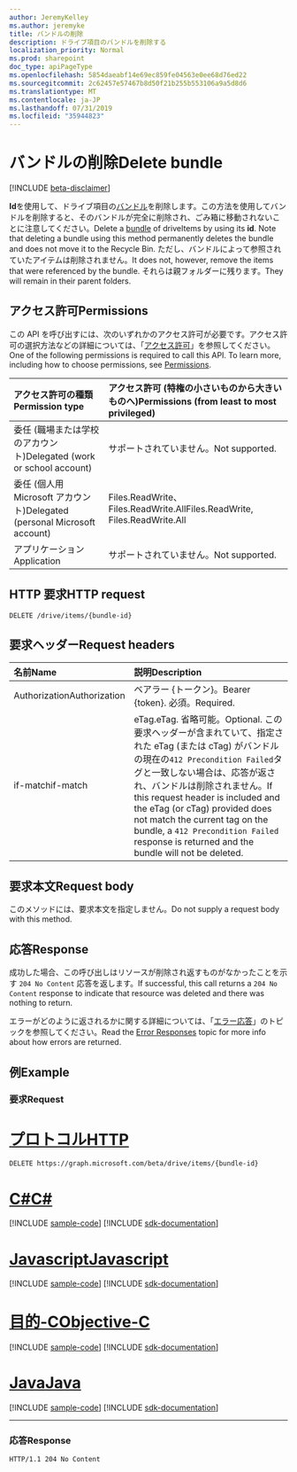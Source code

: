 ```yaml
---
author: JeremyKelley
ms.author: jeremyke
title: バンドルの削除
description: ドライブ項目のバンドルを削除する
localization_priority: Normal
ms.prod: sharepoint
doc_type: apiPageType
ms.openlocfilehash: 5854daeabf14e69ec859fe04563e0ee68d76ed22
ms.sourcegitcommit: 2c62457e57467b8d50f21b255b553106a9a5d8d6
ms.translationtype: MT
ms.contentlocale: ja-JP
ms.lasthandoff: 07/31/2019
ms.locfileid: "35944823"
---
```

# <a name="delete-bundle"></a><span data-ttu-id="c2360-103">バンドルの削除</span><span class="sxs-lookup"><span data-stu-id="c2360-103">Delete bundle</span></span>

[!INCLUDE [beta-disclaimer](../../includes/beta-disclaimer.md)]

<span data-ttu-id="c2360-104">**Id**を使用して、ドライブ項目の[バンドル][]を削除します。この方法を使用してバンドルを削除すると、そのバンドルが完全に削除され、ごみ箱に移動されないことに注意してください。</span><span class="sxs-lookup"><span data-stu-id="c2360-104">Delete a [bundle][] of driveItems by using its **id**. Note that deleting a bundle using this method permanently deletes the bundle and does not move it to the Recycle Bin.</span></span>
<span data-ttu-id="c2360-105">ただし、バンドルによって参照されていたアイテムは削除されません。</span><span class="sxs-lookup"><span data-stu-id="c2360-105">It does not, however, remove the items that were referenced by the bundle.</span></span>
<span data-ttu-id="c2360-106">それらは親フォルダーに残ります。</span><span class="sxs-lookup"><span data-stu-id="c2360-106">They will remain in their parent folders.</span></span>

## <a name="permissions"></a><span data-ttu-id="c2360-107">アクセス許可</span><span class="sxs-lookup"><span data-stu-id="c2360-107">Permissions</span></span>

<span data-ttu-id="c2360-p102">この API を呼び出すには、次のいずれかのアクセス許可が必要です。アクセス許可の選択方法などの詳細については、「[アクセス許可](/graph/permissions-reference)」を参照してください。</span><span class="sxs-lookup"><span data-stu-id="c2360-p102">One of the following permissions is required to call this API. To learn more, including how to choose permissions, see [Permissions](/graph/permissions-reference).</span></span>

|<span data-ttu-id="c2360-110">アクセス許可の種類</span><span class="sxs-lookup"><span data-stu-id="c2360-110">Permission type</span></span>      | <span data-ttu-id="c2360-111">アクセス許可 (特権の小さいものから大きいものへ)</span><span class="sxs-lookup"><span data-stu-id="c2360-111">Permissions (from least to most privileged)</span></span>              |
|:--------------------|:---------------------------------------------------------|
|<span data-ttu-id="c2360-112">委任 (職場または学校のアカウント)</span><span class="sxs-lookup"><span data-stu-id="c2360-112">Delegated (work or school account)</span></span> | <span data-ttu-id="c2360-113">サポートされていません。</span><span class="sxs-lookup"><span data-stu-id="c2360-113">Not supported.</span></span>                             |
|<span data-ttu-id="c2360-114">委任 (個人用 Microsoft アカウント)</span><span class="sxs-lookup"><span data-stu-id="c2360-114">Delegated (personal Microsoft account)</span></span> | <span data-ttu-id="c2360-115">Files.ReadWrite、Files.ReadWrite.All</span><span class="sxs-lookup"><span data-stu-id="c2360-115">Files.ReadWrite, Files.ReadWrite.All</span></span>   |
|<span data-ttu-id="c2360-116">アプリケーション</span><span class="sxs-lookup"><span data-stu-id="c2360-116">Application</span></span>          | <span data-ttu-id="c2360-117">サポートされていません。</span><span class="sxs-lookup"><span data-stu-id="c2360-117">Not supported.</span></span>                                           |

## <a name="http-request"></a><span data-ttu-id="c2360-118">HTTP 要求</span><span class="sxs-lookup"><span data-stu-id="c2360-118">HTTP request</span></span>

<!-- { "blockType": "ignored" } -->

```http
DELETE /drive/items/{bundle-id}
```

## <a name="request-headers"></a><span data-ttu-id="c2360-119">要求ヘッダー</span><span class="sxs-lookup"><span data-stu-id="c2360-119">Request headers</span></span>

| <span data-ttu-id="c2360-120">名前</span><span class="sxs-lookup"><span data-stu-id="c2360-120">Name</span></span>          | <span data-ttu-id="c2360-121">説明</span><span class="sxs-lookup"><span data-stu-id="c2360-121">Description</span></span>  |
|:------------- |:------------ |
| <span data-ttu-id="c2360-122">Authorization</span><span class="sxs-lookup"><span data-stu-id="c2360-122">Authorization</span></span> | <span data-ttu-id="c2360-123">ベアラー \{トークン\}。</span><span class="sxs-lookup"><span data-stu-id="c2360-123">Bearer \{token\}.</span></span> <span data-ttu-id="c2360-124">必須。</span><span class="sxs-lookup"><span data-stu-id="c2360-124">Required.</span></span> |
| <span data-ttu-id="c2360-125">if-match</span><span class="sxs-lookup"><span data-stu-id="c2360-125">if-match</span></span>      | <span data-ttu-id="c2360-126">eTag.</span><span class="sxs-lookup"><span data-stu-id="c2360-126">eTag.</span></span> <span data-ttu-id="c2360-127">省略可能。</span><span class="sxs-lookup"><span data-stu-id="c2360-127">Optional.</span></span> <span data-ttu-id="c2360-128">この要求ヘッダーが含まれていて、指定された eTag (または cTag) がバンドルの現在の`412 Precondition Failed`タグと一致しない場合は、応答が返され、バンドルは削除されません。</span><span class="sxs-lookup"><span data-stu-id="c2360-128">If this request header is included and the eTag (or cTag) provided does not match the current tag on the bundle, a `412 Precondition Failed` response is returned and the bundle will not be deleted.</span></span>

## <a name="request-body"></a><span data-ttu-id="c2360-129">要求本文</span><span class="sxs-lookup"><span data-stu-id="c2360-129">Request body</span></span>

<span data-ttu-id="c2360-130">このメソッドには、要求本文を指定しません。</span><span class="sxs-lookup"><span data-stu-id="c2360-130">Do not supply a request body with this method.</span></span>

## <a name="response"></a><span data-ttu-id="c2360-131">応答</span><span class="sxs-lookup"><span data-stu-id="c2360-131">Response</span></span>

<span data-ttu-id="c2360-132">成功した場合、この呼び出しはリソースが削除され返すものがなかったことを示す `204 No Content` 応答を返します。</span><span class="sxs-lookup"><span data-stu-id="c2360-132">If successful, this call returns a `204 No Content` response to indicate that resource was deleted and there was nothing to return.</span></span>

<span data-ttu-id="c2360-133">エラーがどのように返されるかに関する詳細については、「[エラー応答][error-response]」のトピックを参照してください。</span><span class="sxs-lookup"><span data-stu-id="c2360-133">Read the [Error Responses][error-response] topic for more info about how errors are returned.</span></span>

## <a name="example"></a><span data-ttu-id="c2360-134">例</span><span class="sxs-lookup"><span data-stu-id="c2360-134">Example</span></span>

### <a name="request"></a><span data-ttu-id="c2360-135">要求</span><span class="sxs-lookup"><span data-stu-id="c2360-135">Request</span></span>


# <a name="httptabhttp"></a>[<span data-ttu-id="c2360-136">プロトコル</span><span class="sxs-lookup"><span data-stu-id="c2360-136">HTTP</span></span>](#tab/http)
<!-- { "blockType": "request", "name": "delete-bundle" } -->

```http
DELETE https://graph.microsoft.com/beta/drive/items/{bundle-id}
```
# <a name="ctabcsharp"></a>[<span data-ttu-id="c2360-137">C#</span><span class="sxs-lookup"><span data-stu-id="c2360-137">C#</span></span>](#tab/csharp)
[!INCLUDE [sample-code](../includes/snippets/csharp/delete-bundle-csharp-snippets.md)]
[!INCLUDE [sdk-documentation](../includes/snippets/snippets-sdk-documentation-link.md)]

# <a name="javascripttabjavascript"></a>[<span data-ttu-id="c2360-138">Javascript</span><span class="sxs-lookup"><span data-stu-id="c2360-138">Javascript</span></span>](#tab/javascript)
[!INCLUDE [sample-code](../includes/snippets/javascript/delete-bundle-javascript-snippets.md)]
[!INCLUDE [sdk-documentation](../includes/snippets/snippets-sdk-documentation-link.md)]

# <a name="objective-ctabobjc"></a>[<span data-ttu-id="c2360-139">目的-C</span><span class="sxs-lookup"><span data-stu-id="c2360-139">Objective-C</span></span>](#tab/objc)
[!INCLUDE [sample-code](../includes/snippets/objc/delete-bundle-objc-snippets.md)]
[!INCLUDE [sdk-documentation](../includes/snippets/snippets-sdk-documentation-link.md)]

# <a name="javatabjava"></a>[<span data-ttu-id="c2360-140">Java</span><span class="sxs-lookup"><span data-stu-id="c2360-140">Java</span></span>](#tab/java)
[!INCLUDE [sample-code](../includes/snippets/java/delete-bundle-java-snippets.md)]
[!INCLUDE [sdk-documentation](../includes/snippets/snippets-sdk-documentation-link.md)]

---


### <a name="response"></a><span data-ttu-id="c2360-141">応答</span><span class="sxs-lookup"><span data-stu-id="c2360-141">Response</span></span>

<!-- { "blockType": "response" } -->

```http
HTTP/1.1 204 No Content
```


[バンドル]: ../resources/bundle.md
[bundle]: ../resources/bundle.md
[error-response]: /graph/errors

<!-- {
  "type": "#page.annotation",
  "description": "Delete a bundle from OneDrive",
  "keywords": "delete,existing bundle,onedrive",
  "section": "documentation",
  "tocPath": "Bundles/Delete"
} -->
